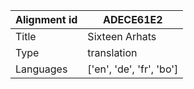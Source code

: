 |Alignment id | ADECE61E2
| --- | --- 
|Title | Sixteen Arhats 
|Type | translation
|Languages | ['en', 'de', 'fr', 'bo']